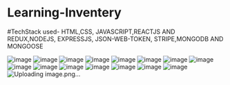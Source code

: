 ﻿# Learning-Inventery
 #TechStack used- HTML,CSS, JAVASCRIPT,REACTJS AND REDUX,NODEJS, EXPRESSJS, JSON-WEB-TOKEN, STRIPE,MONGODB AND MONGOOSE
 
 ![image](https://github.com/user-attachments/assets/33c53cd1-c257-497e-a4d6-d0ab568f279a)
![image](https://github.com/user-attachments/assets/e08727fd-a1d4-41a9-b8db-d98282fff3d7)
![image](https://github.com/user-attachments/assets/9341a815-38df-494a-b756-9e9d2740a421)
![image](https://github.com/user-attachments/assets/7b856463-3441-4400-80d7-3042e77c6884)
![image](https://github.com/user-attachments/assets/52fa5027-1884-45e2-81c9-584b537927ae)
![image](https://github.com/user-attachments/assets/ef4f85bb-2784-42bc-8514-b6497456c9d8)
![image](https://github.com/user-attachments/assets/fa8fa097-4d20-4a10-bbe2-155779fe1c58)
![image](https://github.com/user-attachments/assets/faff6b2e-bf14-42fa-a05e-c5ae3b92bc85)
![image](https://github.com/user-attachments/assets/9929bf69-bdb2-4167-8350-59cea9ba7217)
![image](https://github.com/user-attachments/assets/d3df9d0b-44ea-4580-99f7-65566288c75f)
![image](https://github.com/user-attachments/assets/d73e3a08-606a-4450-a24c-ef025f2d89ef)
![image](https://github.com/user-attachments/assets/8558c98e-ce15-4dfb-b73c-bdef4b779f82)
![image](https://github.com/user-attachments/assets/c1c4d9b6-1b90-4e7d-880a-08956eb8b8d3)
![image](https://github.com/user-attachments/assets/9b41d774-ec12-4664-954b-87d9ed0612dd)
![image](https://github.com/user-attachments/assets/edc8a67f-47c5-423c-be83-a82aa6b71f2b)
![Uploading image.png…]()











